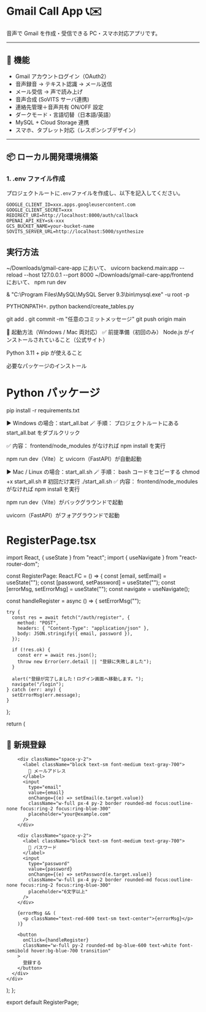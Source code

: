 # Gmail Call App 📞✉️

音声で Gmail を作成・受信できる PC・スマホ対応アプリです。

---

## 🚀 機能

- Gmail アカウントログイン（OAuth2）
- 音声録音 → テキスト認識 → メール送信
- メール受信 → 声で読み上げ
- 音声合成 (SoVITS サーバ連携)
- 連絡先管理＋音声共有 ON/OFF 設定
- ダークモード・言語切替（日本語/英語）
- MySQL + Cloud Storage 連携
- スマホ、タブレット対応（レスポンシブデザイン）

---

## 📦 ローカル開発環境構築

### 1. .env ファイル作成

プロジェクトルートに`.env`ファイルを作成し、以下を記入してください。

```env
GOOGLE_CLIENT_ID=xxx.apps.googleusercontent.com
GOOGLE_CLIENT_SECRET=xxx
REDIRECT_URI=http://localhost:8000/auth/callback
OPENAI_API_KEY=sk-xxx
GCS_BUCKET_NAME=your-bucket-name
SOVITS_SERVER_URL=http://localhost:5000/synthesize
```

## 実行方法

~/Downloads/gmail-care-app において、
uvicorn backend.main:app --reload --host 127.0.0.1 --port 8000
~/Downloads/gmail-care-app/frontend において、
npm run dev

& "C:\Program Files\MySQL\MySQL Server 9.3\bin\mysql.exe" -u root -p

PYTHONPATH=. python backend/create_tables.py

git add .
git commit -m "任意のコミットメッセージ"
git push origin main

📘 起動方法（Windows / Mac 両対応）
✅ 前提準備（初回のみ）
Node.js がインストールされていること（公式サイト）

Python 3.11 + pip が使えること

必要なパッケージのインストール

# Python パッケージ

pip install -r requirements.txt

▶️ Windows の場合：start_all.bat
🪄 手順：
プロジェクトルートにある start_all.bat をダブルクリック

✅ 内容：
frontend/node_modules がなければ npm install を実行

npm run dev（Vite）と uvicorn（FastAPI）が自動起動

▶️ Mac / Linux の場合：start_all.sh
🪄 手順：
bash
コードをコピーする
chmod +x start_all.sh # 初回だけ実行
./start_all.sh
✅ 内容：
frontend/node_modules がなければ npm install を実行

npm run dev（Vite）がバックグラウンドで起動

uvicorn（FastAPI）がフォアグラウンドで起動

# RegisterPage.tsx

import React, { useState } from "react";
import { useNavigate } from "react-router-dom";

const RegisterPage: React.FC = () => {
const [email, setEmail] = useState("");
const [password, setPassword] = useState("");
const [errorMsg, setErrorMsg] = useState("");
const navigate = useNavigate();

const handleRegister = async () => {
setErrorMsg("");

    try {
      const res = await fetch("/auth/register", {
        method: "POST",
        headers: { "Content-Type": "application/json" },
        body: JSON.stringify({ email, password }),
      });

      if (!res.ok) {
        const err = await res.json();
        throw new Error(err.detail || "登録に失敗しました");
      }

      alert("登録が完了しました！ログイン画面へ移動します。");
      navigate("/login");
    } catch (err: any) {
      setErrorMsg(err.message);
    }

};

return (

<div className="min-h-screen flex items-center justify-center bg-blue-50 p-4">
<div className="bg-white p-8 rounded-xl shadow-md w-full max-w-md space-y-6">
<h2 className="text-2xl font-bold text-blue-600 text-center">
📝 新規登録
</h2>

        <div className="space-y-2">
          <label className="block text-sm font-medium text-gray-700">
            📧 メールアドレス
          </label>
          <input
            type="email"
            value={email}
            onChange={(e) => setEmail(e.target.value)}
            className="w-full px-4 py-2 border rounded-md focus:outline-none focus:ring-2 focus:ring-blue-300"
            placeholder="your@example.com"
          />
        </div>

        <div className="space-y-2">
          <label className="block text-sm font-medium text-gray-700">
            🔑 パスワード
          </label>
          <input
            type="password"
            value={password}
            onChange={(e) => setPassword(e.target.value)}
            className="w-full px-4 py-2 border rounded-md focus:outline-none focus:ring-2 focus:ring-blue-300"
            placeholder="6文字以上"
          />
        </div>

        {errorMsg && (
          <p className="text-red-600 text-sm text-center">{errorMsg}</p>
        )}

        <button
          onClick={handleRegister}
          className="w-full py-2 rounded-md bg-blue-600 text-white font-semibold hover:bg-blue-700 transition"
        >
          登録する
        </button>
      </div>
    </div>

);
};

export default RegisterPage;
